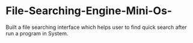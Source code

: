 # File-Searching-Engine-Mini-Os-
Built a file searching interface which helps user to find quick search after run a program in System. 
